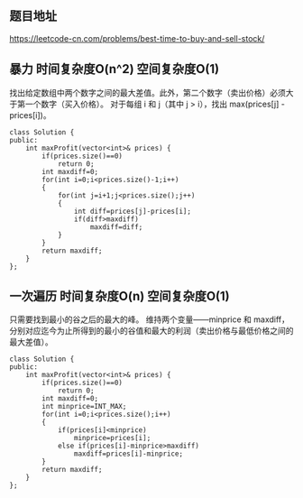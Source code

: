 ## 题目地址
https://leetcode-cn.com/problems/best-time-to-buy-and-sell-stock/

## 暴力 时间复杂度O(n^2) 空间复杂度O(1)
找出给定数组中两个数字之间的最大差值。此外，第二个数字（卖出价格）必须大于第一个数字（买入价格）。
对于每组 i 和 j（其中 j > i），找出 max(prices[j] - prices[i])。

```
class Solution {
public:
    int maxProfit(vector<int>& prices) {
        if(prices.size()==0)
            return 0;
        int maxdiff=0;
        for(int i=0;i<prices.size()-1;i++)
        {
            for(int j=i+1;j<prices.size();j++)
            {
                int diff=prices[j]-prices[i];
                if(diff>maxdiff)
                    maxdiff=diff;
            }
        }
        return maxdiff;
    }
};
```

## 一次遍历 时间复杂度O(n) 空间复杂度O(1)
只需要找到最小的谷之后的最大的峰。
维持两个变量——minprice 和 maxdiff，分别对应迄今为止所得到的最小的谷值和最大的利润（卖出价格与最低价格之间的最大差值）。

```
class Solution {
public:
    int maxProfit(vector<int>& prices) {
        if(prices.size()==0)
            return 0;
        int maxdiff=0;
        int minprice=INT_MAX;
        for(int i=0;i<prices.size();i++)
        {
            if(prices[i]<minprice)
                minprice=prices[i];
            else if(prices[i]-minprice>maxdiff)
                maxdiff=prices[i]-minprice;
        }
        return maxdiff;
    }
};

```

